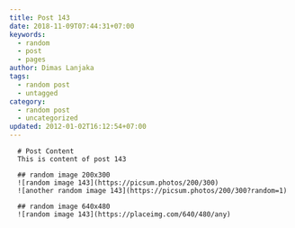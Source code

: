 ```yaml
---
title: Post 143
date: 2018-11-09T07:44:31+07:00
keywords:
  - random
  - post
  - pages
author: Dimas Lanjaka
tags:
  - random post
  - untagged
category:
  - random post
  - uncategorized
updated: 2012-01-02T16:12:54+07:00
---
```


      # Post Content
      This is content of post 143

      ## random image 200x300
      ![random image 143](https://picsum.photos/200/300)
      ![another random image 143](https://picsum.photos/200/300?random=1)

      ## random image 640x480
      ![random image 143](https://placeimg.com/640/480/any)
      